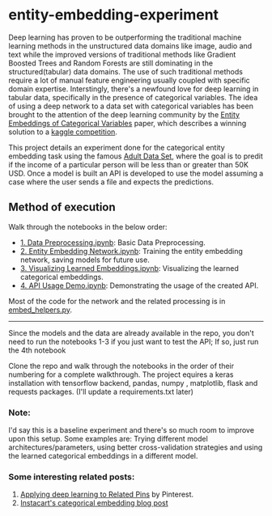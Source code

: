 # entity-embedding-experiment

Deep learning has proven to be outperforming the traditional machine learning methods in the unstructured data domains like image, audio and text while the improved versions of traditional methods like Gradient Boosted Trees and Random Forests are still dominating in the structured(tabular) data domains. The use of such traditional methods require a lot of manual feature engineering usually coupled with specific domain expertise. Interstingly, there's a newfound love for deep learning in tabular data, specifically in the presence of categorical variables. The idea of using a deep network to a data set with categorical variables has been brought to the attention of the deep learning community by the [Entity Embeddings of Categorical Variables](https://arxiv.org/abs/1604.06737) paper, which describes a winning solution to a [kaggle competition](https://www.kaggle.com/c/rossmann-store-sales).

This project details an experiment done for the categorical entity embedding task using the famous [Adult Data Set](https://archive.ics.uci.edu/ml/datasets/adult), where the goal is to predit if the income of a particular person will be less than or greater than 50K USD. Once a model is built an API is developed to use the model assuming a case where the user sends a file and expects the predictions.

## Method of execution

Walk through the notebooks in the below order:

* [1. Data Preprocessing.ipynb](https://github.com/akilat90/entity-embedding-experiment/blob/master/1.%20Data%20Preprocessing.ipynb): Basic Data Preprocessing.
* [2. Entity Embedding Network.ipynb](https://github.com/akilat90/entity-embedding-experiment/blob/master/2.%20Entity%20Embedding%20Network.ipynb): Training the entity embedding network, saving models for future use.
* [3. Visualizing Learned Embeddings.ipynb](https://github.com/akilat90/entity-embedding-experiment/blob/master/3.%20Visualizing%20Learned%20Embeddings.ipynb): Visualizing the learned categorical embeddings.
* [4. API Usage Demo.ipynb](https://github.com/akilat90/entity-embedding-experiment/blob/master/4.%20API%20Usage%20Demo.ipynb): Demonstrating the usage of the created API.

Most of the code for the network and the related processing is in [embed_helpers.py](embed_helpers.py).

---

Since the models and the data are already available in the repo, you don't need to run the notebooks 1-3 if you just want to test the API; If so, just run the 4th notebook 

Clone the repo and walk through the notebooks in the order of their numbering for a complete walkthrough. The project equires a keras installation with tensorflow backend,  pandas, numpy , matplotlib, flask and requests packages. (I'll update a requirements.txt later)




### Note:

I'd say this is a baseline experiment and there's so much room to improve upon this setup. Some examples are: Trying different model architectures/parameters, using better cross-validation strategies and using the learned categorical embeddings in a different model.

### Some interesting related posts:

1. [Applying deep learning to Related Pins](https://medium.com/the-graph/applying-deep-learning-to-related-pins-a6fee3c92f5e) by Pinterest.
2. [Instacart's categorical embedding blog post](https://tech.instacart.com/deep-learning-with-emojis-not-math-660ba1ad6cdc)
